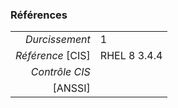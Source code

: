 ### Références

|                 |    |
|----------------:|:---|
|   *Durcissement*| 1 |
|*Référence* [CIS]| RHEL 8 3.4.4 |
|   *Contrôle CIS*|  |
|          [ANSSI]|  |
